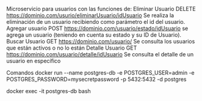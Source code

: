 Microservicio para usuarios con las funciones de:
Eliminar Usuario
DELETE
https://dominio.com/usurio/eliminarUsuario/idUsuario
Se realiza la eliminación de un usuario recibiendo como parámetro el id del usuario.
Agregar usuario
POST
https://dominio.com/usuario/estado/idUsuario
se agrega un usuario (teniendo en cuenta su estado y su ID de Usuario).
Buscar Usuario
GET
https://dominio.com/usuario/
Se consulta los usuarios que están activos o no lo están
Detalle Usuario
GET
https://dominio.com/usuario/detalle/idUsuario
Se consulta el detalle de un usuario en específico


Comandos 
docker run --name postgres-db -e POSTGRES_USER=admin -e POSTGRES_PASSWORD=mysecretpassword -p 5432:5432 -d postgres

docker exec -it postgres-db bash

